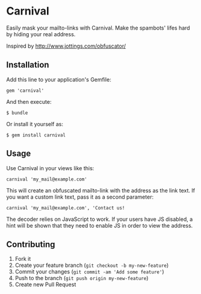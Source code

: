# Carnival

Easily mask your mailto-links with Carnival. Make the spambots' lifes hard by hiding your real address.

Inspired by http://www.jottings.com/obfuscator/

## Installation

Add this line to your application's Gemfile:

    gem 'carnival'

And then execute:

    $ bundle

Or install it yourself as:

    $ gem install carnival

## Usage

Use Carnival in your views like this:

    carnival 'my_mail@example.com'

This will create an obfuscated mailto-link with the address as the link text. If you want a custom link text, pass
it as a second parameter:

    carnival 'my_mail@example.com', 'Contact us!

The decoder relies on JavaScript to work. If your users have JS disabled, a hint will be shown that they need to enable JS in order to view the address.

## Contributing

1. Fork it
2. Create your feature branch (`git checkout -b my-new-feature`)
3. Commit your changes (`git commit -am 'Add some feature'`)
4. Push to the branch (`git push origin my-new-feature`)
5. Create new Pull Request
